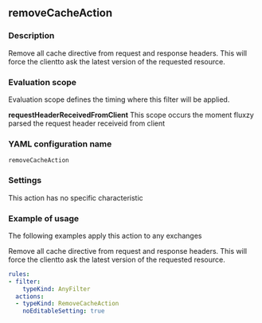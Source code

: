 ## removeCacheAction

### Description

Remove all cache directive from request and response headers. This will force the clientto ask the latest version of the requested resource.

### Evaluation scope

Evaluation scope defines the timing where this filter will be applied. 

**requestHeaderReceivedFromClient** This scope occurs the moment fluxzy parsed the request header receiveid from client

### YAML configuration name

    removeCacheAction

### Settings

This action has no specific characteristic

### Example of usage

The following examples apply this action to any exchanges

Remove all cache directive from request and response headers. This will force the clientto ask the latest version of the requested resource.

```yaml
rules:
- filter:
    typeKind: AnyFilter
  actions:
  - typeKind: RemoveCacheAction
    noEditableSetting: true
```



